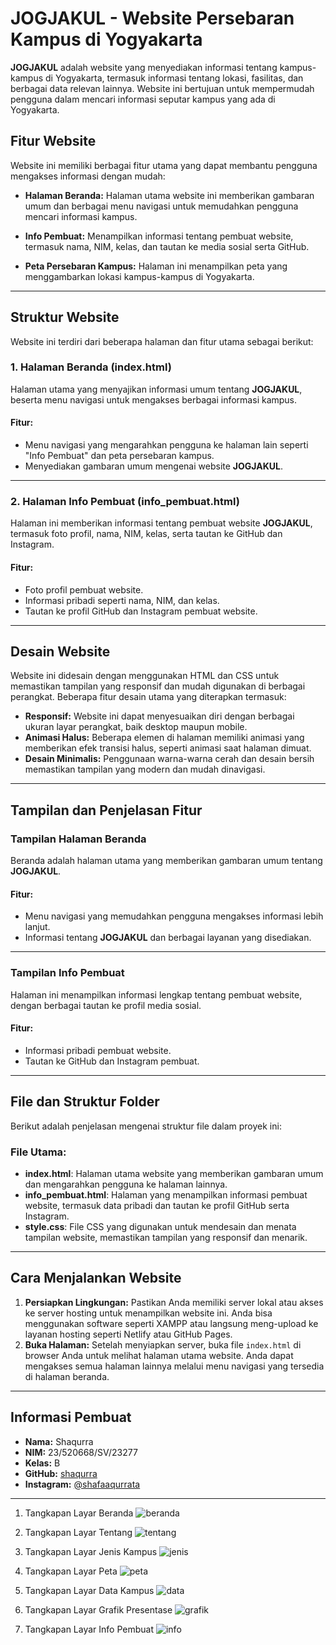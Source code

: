 # **JOGJAKUL - Website Persebaran Kampus di Yogyakarta**

**JOGJAKUL** adalah website yang menyediakan informasi tentang kampus-kampus di Yogyakarta, termasuk informasi tentang lokasi, fasilitas, dan berbagai data relevan lainnya. Website ini bertujuan untuk mempermudah pengguna dalam mencari informasi seputar kampus yang ada di Yogyakarta.

## **Fitur Website**
Website ini memiliki berbagai fitur utama yang dapat membantu pengguna mengakses informasi dengan mudah:

- **Halaman Beranda:** Halaman utama website ini memberikan gambaran umum dan berbagai menu navigasi untuk memudahkan pengguna mencari informasi kampus.
- **Info Pembuat:** Menampilkan informasi tentang pembuat website, termasuk nama, NIM, kelas, dan tautan ke media sosial serta GitHub.

- **Peta Persebaran Kampus:** Halaman ini menampilkan peta yang menggambarkan lokasi kampus-kampus di Yogyakarta.

---

## **Struktur Website**
Website ini terdiri dari beberapa halaman dan fitur utama sebagai berikut:

### **1. Halaman Beranda (index.html)**
Halaman utama yang menyajikan informasi umum tentang **JOGJAKUL**, beserta menu navigasi untuk mengakses berbagai informasi kampus.

#### **Fitur:**
- Menu navigasi yang mengarahkan pengguna ke halaman lain seperti "Info Pembuat" dan peta persebaran kampus.
- Menyediakan gambaran umum mengenai website **JOGJAKUL**.

---

### **2. Halaman Info Pembuat (info_pembuat.html)**
Halaman ini memberikan informasi tentang pembuat website **JOGJAKUL**, termasuk foto profil, nama, NIM, kelas, serta tautan ke GitHub dan Instagram.

#### **Fitur:**
- Foto profil pembuat website.
- Informasi pribadi seperti nama, NIM, dan kelas.
- Tautan ke profil GitHub dan Instagram pembuat website.

---

## **Desain Website**
Website ini didesain dengan menggunakan HTML dan CSS untuk memastikan tampilan yang responsif dan mudah digunakan di berbagai perangkat. Beberapa fitur desain utama yang diterapkan termasuk:

- **Responsif:** Website ini dapat menyesuaikan diri dengan berbagai ukuran layar perangkat, baik desktop maupun mobile.
- **Animasi Halus:** Beberapa elemen di halaman memiliki animasi yang memberikan efek transisi halus, seperti animasi saat halaman dimuat.
- **Desain Minimalis:** Penggunaan warna-warna cerah dan desain bersih memastikan tampilan yang modern dan mudah dinavigasi.

---

## **Tampilan dan Penjelasan Fitur**

### **Tampilan Halaman Beranda**
Beranda adalah halaman utama yang memberikan gambaran umum tentang **JOGJAKUL**.

#### **Fitur:**
- Menu navigasi yang memudahkan pengguna mengakses informasi lebih lanjut.
- Informasi tentang **JOGJAKUL** dan berbagai layanan yang disediakan.

---

### **Tampilan Info Pembuat**
Halaman ini menampilkan informasi lengkap tentang pembuat website, dengan berbagai tautan ke profil media sosial.

#### **Fitur:**
- Informasi pribadi pembuat website.
- Tautan ke GitHub dan Instagram pembuat.

---

## **File dan Struktur Folder**
Berikut adalah penjelasan mengenai struktur file dalam proyek ini:

### **File Utama:**
- **index.html**: Halaman utama website yang memberikan gambaran umum dan mengarahkan pengguna ke halaman lainnya.
- **info_pembuat.html**: Halaman yang menampilkan informasi pembuat website, termasuk data pribadi dan tautan ke profil GitHub serta Instagram.
- **style.css**: File CSS yang digunakan untuk mendesain dan menata tampilan website, memastikan tampilan yang responsif dan menarik.

---

## **Cara Menjalankan Website**
1. **Persiapkan Lingkungan:** Pastikan Anda memiliki server lokal atau akses ke server hosting untuk menampilkan website ini. Anda bisa menggunakan software seperti XAMPP atau langsung meng-upload ke layanan hosting seperti Netlify atau GitHub Pages.
2. **Buka Halaman:** Setelah menyiapkan server, buka file `index.html` di browser Anda untuk melihat halaman utama website. Anda dapat mengakses semua halaman lainnya melalui menu navigasi yang tersedia di halaman beranda.

---

## **Informasi Pembuat**
- **Nama:** Shaqurra
- **NIM:** 23/520668/SV/23277
- **Kelas:** B
- **GitHub:** [shaqurra](https://github.com/shaqurra)
- **Instagram:** [@shafaaqurrata](https://www.instagram.com/shafaaqurrata)

---
1. Tangkapan Layar Beranda
   ![beranda](https://github.com/user-attachments/assets/fd906f12-55ee-47ba-8124-11033be59fc7)

3. Tangkapan Layar Tentang
   ![tentang](https://github.com/user-attachments/assets/55a8ad8e-e15d-4584-9199-7d9e69bc207e)

5. Tangkapan Layar Jenis Kampus
   ![jenis](https://github.com/user-attachments/assets/aa0dc457-d988-42c7-b76a-817988bd74c8)

7. Tangkapan Layar Peta
   ![peta](https://github.com/user-attachments/assets/148a4b1f-1c4f-4620-949b-d5a768527dc7)

9. Tangkapan Layar Data Kampus
   ![data](https://github.com/user-attachments/assets/bea92256-d51b-4f9a-9b36-a32b7a226261)

10. Tangkapan Layar Grafik Presentase
    ![grafik](https://github.com/user-attachments/assets/3c4e782a-a4d8-4afb-a327-f273cd9143ba)

12. Tangkapan Layar Info Pembuat
    ![info](https://github.com/user-attachments/assets/07a378b5-73d1-4659-b490-ffec3e9b0aa2)
